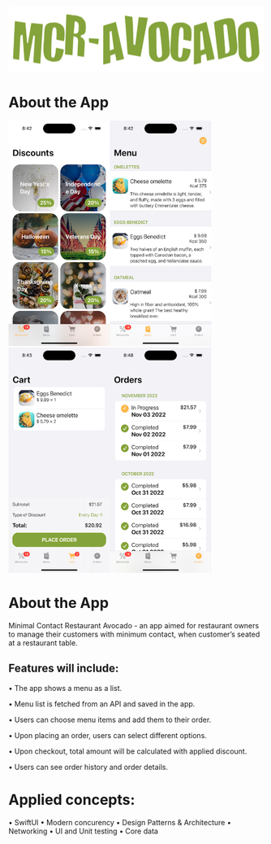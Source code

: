
<img src="https://github.com/Oabshire/mrc-avocado-app/blob/main/ReadmeAssets/MCRAvocado.png?raw=true" width="850" height="129"/> 

# About the App

<img src="https://github.com/Oabshire/mrc-avocado-app/blob/main/Simulator%20Screen%20Shot%20-%20iPhone%2014%20Pro%20-%202022-11-03%20at%2020.42.44.png?raw=true" width="200" height="443"/><img src="https://raw.githubusercontent.com/Oabshire/mrc-avocado-app/44ada3dc3fd49a67d559e7443ee9c46211ce5157/Simulator%20Screen%20Shot%20-%20iPhone%2014%20Pro%20-%202022-11-03%20at%2020.42.40.png" width="200" height="443"/><img src="https://github.com/Oabshire/mrc-avocado-app/blob/main/Simulator%20Screen%20Shot%20-%20iPhone%2014%20Pro%20-%202022-11-03%20at%2020.43.11.png?raw=true" width="200" height="443"/><img src="https://github.com/Oabshire/mrc-avocado-app/blob/main/Simulator%20Screen%20Shot%20-%20iPhone%2014%20Pro%20-%202022-11-03%20at%2020.48.04.png" width="200" height="443"/>

# About the App

Minimal Contact Restaurant Avocado - an app aimed for restaurant owners to manage their customers with minimum contact, when customer’s seated at a restaurant table.

## Features will include:

 • The app shows a menu as a list.

 • Menu list is fetched from an API and saved in the app.

 • Users can choose menu items and add them to their order.

 • Upon placing an order, users can select different options.

 • Upon checkout, total amount will be calculated with applied discount.

 • Users can see order history and order details.
 
 # Applied concepts:
 
 • SwiftUI
 • Modern concurency 
 • Design Patterns & Architecture
 • Networking
 • UI and Unit testing
 • Core data


  
